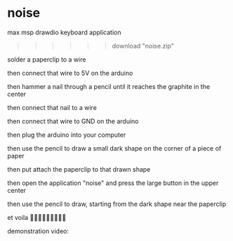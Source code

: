 # noise
max msp drawdio keyboard application 

>>>>>> download "noise.zip"

solder a paperclip to a wire

then connect that wire to 5V on the arduino 

then hammer a nail through a pencil until it reaches the graphite in the center

then connect that nail to a wire 

then connect that wire to GND on the arduino 

then plug the arduino into your computer

then use the pencil to draw a small dark shape on the corner of a piece of paper

then put attach the paperclip to that drawn shape

then open the application "noise" and press the large button in the upper center

then use the pencil to draw, starting from the dark shape near the paperclip 

et voila 💋💋💋💋💋💋💋💋💋

demonstration video: 
